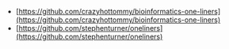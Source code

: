 - [https://github.com/crazyhottommy/bioinformatics-one-liners](https://github.com/crazyhottommy/bioinformatics-one-liners)
- [https://github.com/stephenturner/oneliners](https://github.com/stephenturner/oneliners)



